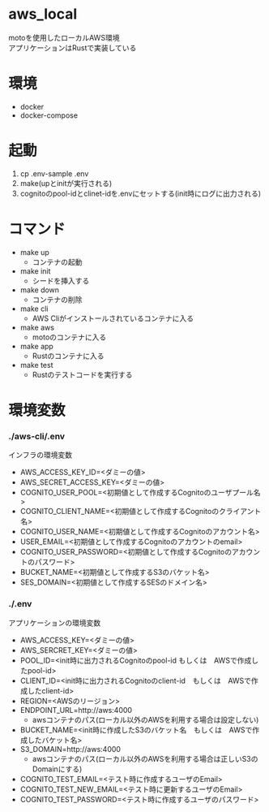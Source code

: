 # aws_local
motoを使用したローカルAWS環境  
アプリケーションはRustで実装している

# 環境
- docker
- docker-compose

# 起動
1. cp .env-sample .env
2. make(upとinitが実行される)
3. cognitoのpool-idとclinet-idを.envにセットする(init時にログに出力される)

# コマンド
- make up
    - コンテナの起動
- make init
    - シードを挿入する
- make down
    - コンテナの削除
- make cli
    - AWS Cliがインストールされているコンテナに入る
- make aws
    - motoのコンテナに入る
- make app
    - Rustのコンテナに入る
- make test
    - Rustのテストコードを実行する

# 環境変数
### ./aws-cli/.env
インフラの環境変数
- AWS_ACCESS_KEY_ID=<ダミーの値>
- AWS_SECRET_ACCESS_KEY=<ダミーの値>
- COGNITO_USER_POOL=<初期値として作成するCognitoのユーザプール名>
- COGNITO_CLIENT_NAME=<初期値として作成するCognitoのクライアント名>
- COGNITO_USER_NAME=<初期値として作成するCognitoのアカウント名>
- USER_EMAIL=<初期値として作成するCognitoのアカウントのemail>
- COGNITO_USER_PASSWORD=<初期値として作成するCognitoのアカウントのパスワード>
- BUCKET_NAME=<初期値として作成するS3のバケット名>
- SES_DOMAIN=<初期値として作成するSESのドメイン名>
### ./.env
アプリケーションの環境変数
- AWS_ACCESS_KEY=<ダミーの値>
- AWS_SERCRET_KEY=<ダミーの値>
- POOL_ID=<init時に出力されるCognitoのpool-id もしくは　AWSで作成したpool-id>
- CLIENT_ID=<init時に出力されるCognitoのclient-id　もしくは　AWSで作成したclient-id>
- REGION=<AWSのリージョン>
- ENDPOINT_URL=http://aws:4000
    - awsコンテナのパス(ローカル以外のAWSを利用する場合は設定しない)
- BUCKET_NAME=<init時に作成したS3のバケット名　もしくは　AWSで作成したバケット名>
- S3_DOMAIN=http://aws:4000
    - awsコンテナのパス(ローカル以外のAWSを利用する場合は正しいS3のDomainにする)
- COGNITO_TEST_EMAIL=<テスト時に作成するユーザのEmail>
- COGNITO_TEST_NEW_EMAIL=<テスト時に更新するユーザのEmail>
- COGNITO_TEST_PASSWORD=<テスト時に作成するユーザのパスワード>